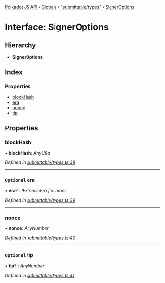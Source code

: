 [Polkadot JS API](../README.md) › [Globals](../globals.md) › ["submittable/types"](../modules/_submittable_types_.md) › [SignerOptions](_submittable_types_.signeroptions.md)

# Interface: SignerOptions

## Hierarchy

* **SignerOptions**

## Index

### Properties

* [blockHash](_submittable_types_.signeroptions.md#blockhash)
* [era](_submittable_types_.signeroptions.md#optional-era)
* [nonce](_submittable_types_.signeroptions.md#nonce)
* [tip](_submittable_types_.signeroptions.md#optional-tip)

## Properties

###  blockHash

• **blockHash**: *AnyU8a*

*Defined in [submittable/types.ts:38](https://github.com/polkadot-js/api/blob/3c47c3fdc3/packages/api/src/submittable/types.ts#L38)*

___

### `Optional` era

• **era**? : *IExtrinsicEra | number*

*Defined in [submittable/types.ts:39](https://github.com/polkadot-js/api/blob/3c47c3fdc3/packages/api/src/submittable/types.ts#L39)*

___

###  nonce

• **nonce**: *AnyNumber*

*Defined in [submittable/types.ts:40](https://github.com/polkadot-js/api/blob/3c47c3fdc3/packages/api/src/submittable/types.ts#L40)*

___

### `Optional` tip

• **tip**? : *AnyNumber*

*Defined in [submittable/types.ts:41](https://github.com/polkadot-js/api/blob/3c47c3fdc3/packages/api/src/submittable/types.ts#L41)*
